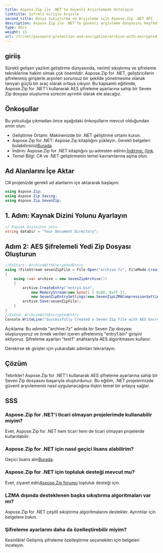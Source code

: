 ```yaml
---
title: Aspose.Zip ile .NET'te Güvenli Arşivlemede Ustalaşın
linktitle: Şifreli Girişle Arşivle
second_title: Dosya Sıkıştırma ve Arşivleme için Aspose.Zip .NET API
description: Aspose.Zip ile .NET'te güvenli arşivleme dünyasını keşfedin. Zahmetsizce AES şifrelemeli Yedi Zip dosyası oluşturun. Geliştirme becerilerinizi şimdi artırın!
type: docs
weight: 15
url: /tr/net/password-protection-and-encryption/archive-with-encrypted-entry/
---
```


## giriiş

Sürekli gelişen yazılım geliştirme dünyasında, verimli sıkıştırma ve şifreleme tekniklerine hakim olmak çok önemlidir. Aspose.Zip for .NET, geliştiricilerin şifrelenmiş girişlerle arşivleri sorunsuz bir şekilde yönetmesine olanak tanıyan güçlü bir araç olarak ortaya çıkıyor. Bu kapsamlı eğitimde, Aspose.Zip for .NET'i kullanarak AES şifreleme ayarlarına sahip bir Seven Zip dosyası oluşturma sürecini ayrıntılı olarak ele alacağız.

## Önkoşullar

Bu yolculuğa çıkmadan önce aşağıdaki önkoşulların mevcut olduğundan emin olun:

- Geliştirme Ortamı: Makinenizde bir .NET geliştirme ortamı kurun.
-  Aspose.Zip for .NET: Aspose.Zip kitaplığını yükleyin. Gerekli belgeleri bulabilirsiniz[Burada](https://reference.aspose.com/zip/net/).
-  İndirin: Aspose.Zip for .NET kitaplığını şu adresten edinin:[İndirme: {link](https://releases.aspose.com/zip/net/).
- Temel Bilgi: C# ve .NET geliştirmenin temel kavramlarına aşina olun.

## Ad Alanlarını İçe Aktar

C# projenizde gerekli ad alanlarını içe aktararak başlayın:

```csharp
using Aspose.Zip;
using Aspose.Zip.Saving;
using Aspose.Zip.SevenZip;
```

## 1. Adım: Kaynak Dizini Yolunu Ayarlayın

```csharp
// Kaynak dizininin yolu.
string dataDir = "Your Document Directory";
```

## Adım 2: AES Şifrelemeli Yedi Zip Dosyası Oluşturun

```csharp
//ExStart: ArchiveWithEncryptedEntry
using (FileStream sevenZipFile = File.Open("archive.7z", FileMode.Create))
{
    using (var archive = new SevenZipArchive())
    {
        archive.CreateEntry("entry1.bin", 
            new MemoryStream(new byte[] { 0x00, 0xFF }), 
            new SevenZipEntrySettings(new SevenZipLZMACompressionSettings(), new SevenZipAESEncryptionSettings("test1")));
        archive.Save(sevenZipFile);
    }
}
//ExEnd: ArchiveWithEncryptedEntry
Console.WriteLine("Successfully Created a Seven Zip File with AES Encryption Settings");
```

Açıklama: Bu adımda "archive.7z" adında bir Seven Zip dosyası oluşturuyoruz ve örnek verileri içeren şifrelenmiş "entry1.bin" girişini ekliyoruz. Şifreleme ayarları "test1" anahtarıyla AES algoritmasını kullanır.

Gerekirse ek girişler için yukarıdaki adımları tekrarlayın.

## Çözüm

Tebrikler! Aspose.Zip for .NET'i kullanarak AES şifreleme ayarlarına sahip bir Seven Zip dosyasını başarıyla oluşturdunuz. Bu eğitim, .NET projelerinizde güvenli arşivlemenin nasıl uygulanacağına ilişkin temel bir anlayış sağlar.

## SSS

### Aspose.Zip for .NET'i ticari olmayan projelerimde kullanabilir miyim?
Evet, Aspose.Zip for .NET hem ticari hem de ticari olmayan projelerde kullanılabilir.

### Aspose.Zip for .NET için nasıl geçici lisans alabilirim?
 Geçici lisans alın[Burada](https://purchase.aspose.com/temporary-license/).

### Aspose.Zip for .NET için topluluk desteği mevcut mu?
 Evet, ziyaret edin[Aspose.Zip forumu](https://forum.aspose.com/c/zip/37) topluluk desteği için.

### LZMA dışında desteklenen başka sıkıştırma algoritmaları var mı?
Aspose.Zip for .NET çeşitli sıkıştırma algoritmalarını destekler. Ayrıntılar için belgelere bakın.

### Şifreleme ayarlarını daha da özelleştirebilir miyim?
Kesinlikle! Gelişmiş şifreleme özelleştirme seçenekleri için belgeleri inceleyin.

